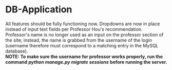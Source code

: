# DB-Application
All features should be fully functioning now. Dropdowns are now in place instead of input text fields per Professor Hou's recommendation. Professor's name is no longer used as an input on the professor section of the site; instead, the name is grabbed from the username of the login (username therefore must correspond to a matching entry in the MySQL database). <br>
**NOTE: To make sure the username for professor works properly, run the command** ***python manage.py migrate sessions*** **before running the server.**
